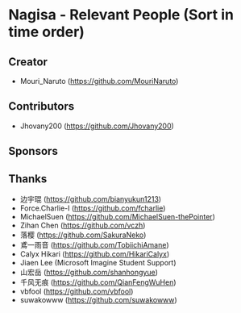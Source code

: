 ﻿# Nagisa - Relevant People (Sort in time order)

## Creator
- Mouri_Naruto (https://github.com/MouriNaruto)

## Contributors
- Jhovany200 (https://github.com/Jhovany200)

## Sponsors

## Thanks
- 边宇琨 (https://github.com/bianyukun1213)
- Force.Charlie-I (https://github.com/fcharlie)
- MichaelSuen (https://github.com/MichaelSuen-thePointer)
- Zihan Chen (https://github.com/vczh)
- 落樱 (https://github.com/SakuraNeko)
- 鳶一雨音 (https://github.com/TobiichiAmane)
- Calyx Hikari (https://github.com/HikariCalyx)
- Jiaen Lee (Microsoft Imagine Student Support)
- 山宏岳 (https://github.com/shanhongyue)
- 千风无痕 (https://github.com/QianFengWuHen)
- vbfool (https://github.com/vbfool)
- suwakowww (https://github.com/suwakowww)
